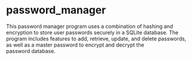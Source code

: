 # password_manager
This password manager program uses a combination of hashing and  encryption to store user passwords securely in a SQLite database. The  program includes features to add, retrieve, update, and delete  passwords, as well as a master password to encrypt and decrypt the  password database.
